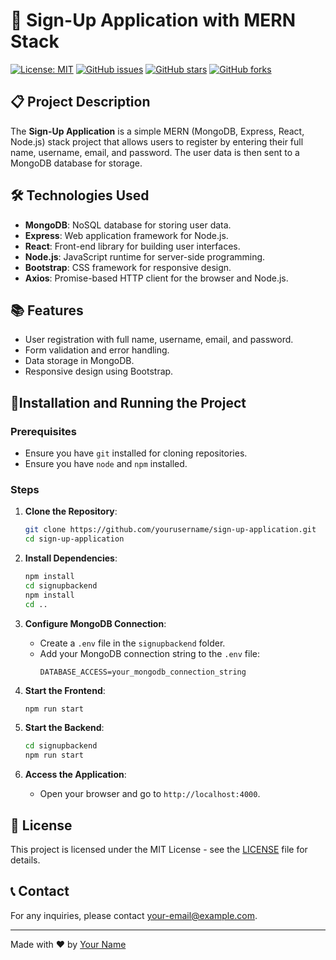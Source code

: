 # 🚀 Sign-Up Application with MERN Stack

[![License: MIT](https://img.shields.io/badge/License-MIT-yellow.svg)](https://github.com/datpham0412/sign-up-application/blob/main/LICENSE)
[![GitHub issues](https://img.shields.io/github/issues/datpham0412/sign-up-application)](https://github.com/datpham0412/sign-up-application/issues)
[![GitHub stars](https://img.shields.io/github/stars/datpham0412/sign-up-application)](https://github.com/datpham0412/sign-up-application/stargazers)
[![GitHub forks](https://img.shields.io/github/forks/datpham0412/sign-up-application)](https://github.com/datpham0412/sign-up-application/network/members)

## 📋 Project Description

The **Sign-Up Application** is a simple MERN (MongoDB, Express, React, Node.js) stack project that allows users to register by entering their full name, username, email, and password. The user data is then sent to a MongoDB database for storage.

## 🛠 Technologies Used

- **MongoDB**: NoSQL database for storing user data.
- **Express**:  Web application framework for Node.js.
- **React**: Front-end library for building user interfaces.
- **Node.js**: JavaScript runtime for server-side programming.
- **Bootstrap**: CSS framework for responsive design.
- **Axios**: Promise-based HTTP client for the browser and Node.js.

## 📚 Features

- User registration with full name, username, email, and password.
- Form validation and error handling.
- Data storage in MongoDB.
- Responsive design using Bootstrap.

## 🚀Installation and Running the Project

### Prerequisites

- Ensure you have `git` installed for cloning repositories.
- Ensure you have `node` and `npm` installed.

### Steps

1. **Clone the Repository**:

   ```sh
   git clone https://github.com/yourusername/sign-up-application.git
   cd sign-up-application
   ```

2. **Install Dependencies**:

   ```sh
   npm install
   cd signupbackend
   npm install
   cd ..
   ```

3. **Configure MongoDB Connection**:

   - Create a `.env` file in the `signupbackend` folder.
   - Add your MongoDB connection string to the `.env` file:
     ```plaintext
     DATABASE_ACCESS=your_mongodb_connection_string
     ```

4. **Start the Frontend**:

   ```sh
   npm run start
   ```

5. **Start the Backend**:

   ```sh
   cd signupbackend
   npm run start
   ```

6. **Access the Application**:
   - Open your browser and go to `http://localhost:4000`.

## 📜 License

This project is licensed under the MIT License - see the [LICENSE](https://github.com/datpham0412/sign-up-application/blob/main/LICENSE) file for details.

## 📞 Contact

For any inquiries, please contact [your-email@example.com](mailto:tiendat041202@gmail.com).

---

Made with ❤️ by [Your Name](https://github.com/datpham0412)
